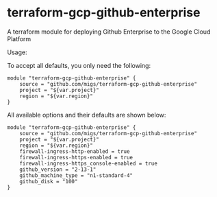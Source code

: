 # terraform-gcp-github-enterprise
A terraform module for deploying Github Enterprise to the Google Cloud Platform


Usage:

To accept all defaults, you only need the following:

```
module "terraform-gcp-github-enterprise" {
    source = "github.com/migs/terraform-gcp-github-enterprise"
    project = "${var.project}"
    region = "${var.region}"
}
```

All available options and their defaults are shown below:

```
module "terraform-gcp-github-enterprise" {
    source = "github.com/migs/terraform-gcp-github-enterprise"
    project = "${var.project}"
    region = "${var.region}"
    firewall-ingress-http-enabled = true
    firewall-ingress-https-enabled = true
    firewall-ingress-https_console-enabled = true
    github_version = "2-13-1"
    github_machine_type = "n1-standard-4"
    github_disk = "100"
}
```